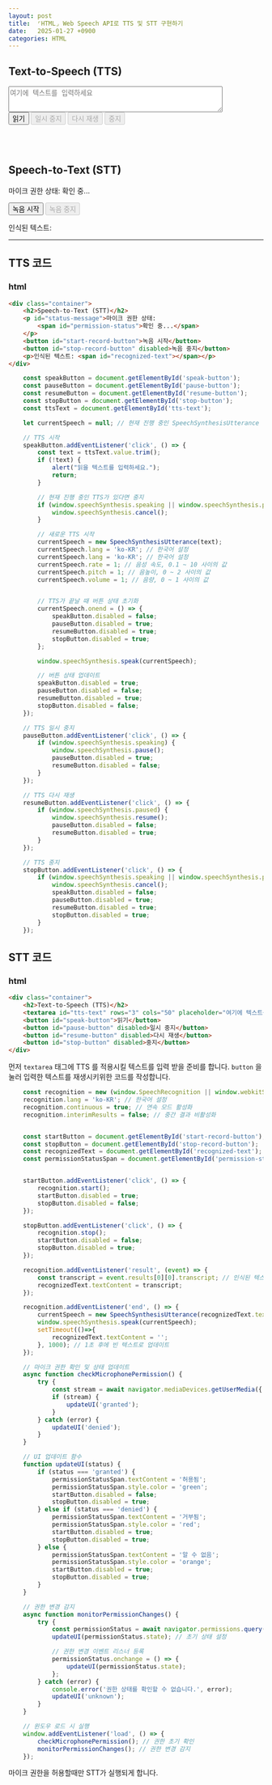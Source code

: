```yaml
---
layout: post
title:  ⌜HTML⌟ Web Speech API로 TTS 및 STT 구현하기
date:   2025-01-27 +0900
categories: HTML
---
```


<!-- TTS 섹션 -->
<div class="container">
    <h2>Text-to-Speech (TTS)</h2>
    <textarea id="tts-text" rows="3" cols="50" placeholder="여기에 텍스트를 입력하세요"></textarea><br>
    <button id="speak-button">읽기</button>
    <button id="pause-button" disabled>일시 중지</button>
    <button id="resume-button" disabled>다시 재생</button>
    <button id="stop-button" disabled>중지</button>
</div>

<br><br>

<!-- STT 섹션 -->
<div class="container">
    <h2>Speech-to-Text (STT)</h2>
    <p id="status-message">마이크 권한 상태:
        <span id="permission-status">확인 중...</span>
    </p>
    <button id="start-record-button">녹음 시작</button>
    <button id="stop-record-button" disabled>녹음 중지</button>
    <p>인식된 텍스트: <span id="recognized-text"></span></p>
</div>

<script>
    const speakButton = document.getElementById('speak-button');
    const pauseButton = document.getElementById('pause-button');
    const resumeButton = document.getElementById('resume-button');
    const stopButton = document.getElementById('stop-button');
    const ttsText = document.getElementById('tts-text');

    let currentSpeech = null; // 현재 진행 중인 SpeechSynthesisUtterance 객체

    // TTS 시작
    speakButton.addEventListener('click', () => {
        const text = ttsText.value.trim();
        if (!text) {
            alert("읽을 텍스트를 입력하세요.");
            return;
        }

        // 현재 진행 중인 TTS가 있다면 중지
        if (window.speechSynthesis.speaking || window.speechSynthesis.paused) {
            window.speechSynthesis.cancel();
        }

        // 새로운 TTS 시작
        currentSpeech = new SpeechSynthesisUtterance(text);
        currentSpeech.lang = 'ko-KR'; // 한국어 설정
        currentSpeech.rate = 1; // 음성 속도, 0.1 ~ 10 사이의 값
        currentSpeech.pitch = 1; // 음높이, 0 ~ 2 사이의 값
        currentSpeech.volume = 1; // 음량, 0 ~ 1 사이의 값

        // TTS가 끝날 때 버튼 상태 초기화
        currentSpeech.onend = () => {
            speakButton.disabled = false;
            pauseButton.disabled = true;
            resumeButton.disabled = true;
            stopButton.disabled = true;
        };

        window.speechSynthesis.speak(currentSpeech);

        // 버튼 상태 업데이트
        speakButton.disabled = true;
        pauseButton.disabled = false;
        resumeButton.disabled = true;
        stopButton.disabled = false;
    });

    // TTS 일시 중지
    pauseButton.addEventListener('click', () => {
        if (window.speechSynthesis.speaking) {
            window.speechSynthesis.pause();
            pauseButton.disabled = true;
            resumeButton.disabled = false;
        }
    });

    // TTS 다시 재생
    resumeButton.addEventListener('click', () => {
        if (window.speechSynthesis.paused) {
            window.speechSynthesis.resume();
            pauseButton.disabled = false;
            resumeButton.disabled = true;
        }
    });

    // TTS 중지
    stopButton.addEventListener('click', () => {
        if (window.speechSynthesis.speaking || window.speechSynthesis.paused) {
            window.speechSynthesis.cancel();
            speakButton.disabled = false;
            pauseButton.disabled = true;
            resumeButton.disabled = true;
            stopButton.disabled = true;
        }
    });


    // STT (Speech-to-Text)
    const recognition = new (window.SpeechRecognition || window.webkitSpeechRecognition)();
    recognition.lang = 'ko-KR'; // 한국어 설정
    recognition.continuous = true; // 연속 모드 활성화
    recognition.interimResults = false; // 중간 결과 비활성화


    const startButton = document.getElementById('start-record-button');
    const stopButton = document.getElementById('stop-record-button');
    const recognizedText = document.getElementById('recognized-text');
    const permissionStatusSpan = document.getElementById('permission-status');


    startButton.addEventListener('click', () => {
        recognition.start();
        startButton.disabled = true;
        stopButton.disabled = false;
    });

    stopButton.addEventListener('click', () => {
        recognition.stop();
        startButton.disabled = false;
        stopButton.disabled = true;
    });

    recognition.addEventListener('result', (event) => {
        const transcript = event.results[0][0].transcript; // 인식된 텍스트
        recognizedText.textContent = transcript;
    });

    recognition.addEventListener('end', () => {
        currentSpeech = new SpeechSynthesisUtterance(recognizedText.textContent);
        window.speechSynthesis.speak(currentSpeech);
        setTimeout(()=>{
            recognizedText.textContent = '';
        }, 1000); // 1초 후에 빈 텍스트로 업데이트
    });

    // 마이크 권한 확인 및 상태 업데이트
    async function checkMicrophonePermission() {
        try {
            const stream = await navigator.mediaDevices.getUserMedia({ audio: true });
            if (stream) {
                updateUI('granted');
            }
        } catch (error) {
            updateUI('denied');
        }
    }

    // UI 업데이트 함수
    function updateUI(status) {
        if (status === 'granted') {
            permissionStatusSpan.textContent = '허용됨';
            permissionStatusSpan.style.color = 'green';
            startButton.disabled = false;
            stopButton.disabled = true;
        } else if (status === 'denied') {
            permissionStatusSpan.textContent = '거부됨';
            permissionStatusSpan.style.color = 'red';
            startButton.disabled = true;
            stopButton.disabled = true;
        } else {
            permissionStatusSpan.textContent = '알 수 없음';
            permissionStatusSpan.style.color = 'orange';
            startButton.disabled = true;
            stopButton.disabled = true;
        }
    }

    // 권한 변경 감지
    async function monitorPermissionChanges() {
        try {
            const permissionStatus = await navigator.permissions.query({ name: 'microphone' });
            updateUI(permissionStatus.state); // 초기 상태 설정

            // 권한 변경 이벤트 리스너 등록
            permissionStatus.onchange = () => {
                updateUI(permissionStatus.state);
            };
        } catch (error) {
            console.error('권한 상태를 확인할 수 없습니다.', error);
            updateUI('unknown');
        }
    }

    // 윈도우 로드 시 실행
    window.addEventListener('load', () => {
        checkMicrophonePermission(); // 권한 초기 확인
        monitorPermissionChanges(); // 권한 변경 감지
    });
</script>

<hr>

## TTS 코드

### html
```html
<div class="container">
    <h2>Speech-to-Text (STT)</h2>
    <p id="status-message">마이크 권한 상태:
        <span id="permission-status">확인 중...</span>
    </p>
    <button id="start-record-button">녹음 시작</button>
    <button id="stop-record-button" disabled>녹음 중지</button>
    <p>인식된 텍스트: <span id="recognized-text"></span></p>
</div>

```


```javascript
    const speakButton = document.getElementById('speak-button');
    const pauseButton = document.getElementById('pause-button');
    const resumeButton = document.getElementById('resume-button');
    const stopButton = document.getElementById('stop-button');
    const ttsText = document.getElementById('tts-text');

    let currentSpeech = null; // 현재 진행 중인 SpeechSynthesisUtterance 객체

    // TTS 시작
    speakButton.addEventListener('click', () => {
        const text = ttsText.value.trim();
        if (!text) {
            alert("읽을 텍스트를 입력하세요.");
            return;
        }

        // 현재 진행 중인 TTS가 있다면 중지
        if (window.speechSynthesis.speaking || window.speechSynthesis.paused) {
            window.speechSynthesis.cancel();
        }

        // 새로운 TTS 시작
        currentSpeech = new SpeechSynthesisUtterance(text);
        currentSpeech.lang = 'ko-KR'; // 한국어 설정
        currentSpeech.lang = 'ko-KR'; // 한국어 설정
        currentSpeech.rate = 1; // 음성 속도, 0.1 ~ 10 사이의 값
        currentSpeech.pitch = 1; // 음높이, 0 ~ 2 사이의 값
        currentSpeech.volume = 1; // 음량, 0 ~ 1 사이의 값


        // TTS가 끝날 때 버튼 상태 초기화
        currentSpeech.onend = () => {
            speakButton.disabled = false;
            pauseButton.disabled = true;
            resumeButton.disabled = true;
            stopButton.disabled = true;
        };

        window.speechSynthesis.speak(currentSpeech);

        // 버튼 상태 업데이트
        speakButton.disabled = true;
        pauseButton.disabled = false;
        resumeButton.disabled = true;
        stopButton.disabled = false;
    });

    // TTS 일시 중지
    pauseButton.addEventListener('click', () => {
        if (window.speechSynthesis.speaking) {
            window.speechSynthesis.pause();
            pauseButton.disabled = true;
            resumeButton.disabled = false;
        }
    });

    // TTS 다시 재생
    resumeButton.addEventListener('click', () => {
        if (window.speechSynthesis.paused) {
            window.speechSynthesis.resume();
            pauseButton.disabled = false;
            resumeButton.disabled = true;
        }
    });

    // TTS 중지
    stopButton.addEventListener('click', () => {
        if (window.speechSynthesis.speaking || window.speechSynthesis.paused) {
            window.speechSynthesis.cancel();
            speakButton.disabled = false;
            pauseButton.disabled = true;
            resumeButton.disabled = true;
            stopButton.disabled = true;
        }
    });
```


## STT 코드

### html
```html
<div class="container">
    <h2>Text-to-Speech (TTS)</h2>
    <textarea id="tts-text" rows="3" cols="50" placeholder="여기에 텍스트를 입력하세요"></textarea><br>
    <button id="speak-button">읽기</button>
    <button id="pause-button" disabled>일시 중지</button>
    <button id="resume-button" disabled>다시 재생</button>
    <button id="stop-button" disabled>중지</button>
</div>
```

먼저 <code>textarea</code> 태그에 TTS 를 적용시킬 텍스트를 입력 받을 준비를 합니다.
<code>button</code> 을 눌러 입력한 텍스트를 재생시키위한 코드를 작성합니다.


```javascript
    const recognition = new (window.SpeechRecognition || window.webkitSpeechRecognition)();
    recognition.lang = 'ko-KR'; // 한국어 설정
    recognition.continuous = true; // 연속 모드 활성화
    recognition.interimResults = false; // 중간 결과 비활성화


    const startButton = document.getElementById('start-record-button');
    const stopButton = document.getElementById('stop-record-button');
    const recognizedText = document.getElementById('recognized-text');
    const permissionStatusSpan = document.getElementById('permission-status');


    startButton.addEventListener('click', () => {
        recognition.start();
        startButton.disabled = true;
        stopButton.disabled = false;
    });

    stopButton.addEventListener('click', () => {
        recognition.stop();
        startButton.disabled = false;
        stopButton.disabled = true;
    });

    recognition.addEventListener('result', (event) => {
        const transcript = event.results[0][0].transcript; // 인식된 텍스트
        recognizedText.textContent = transcript;
    });

    recognition.addEventListener('end', () => {
        currentSpeech = new SpeechSynthesisUtterance(recognizedText.textContent);
        window.speechSynthesis.speak(currentSpeech);
        setTimeout(()=>{
            recognizedText.textContent = '';
        }, 1000); // 1초 후에 빈 텍스트로 업데이트
    });

    // 마이크 권한 확인 및 상태 업데이트
    async function checkMicrophonePermission() {
        try {
            const stream = await navigator.mediaDevices.getUserMedia({ audio: true });
            if (stream) {
                updateUI('granted');
            }
        } catch (error) {
            updateUI('denied');
        }
    }

    // UI 업데이트 함수
    function updateUI(status) {
        if (status === 'granted') {
            permissionStatusSpan.textContent = '허용됨';
            permissionStatusSpan.style.color = 'green';
            startButton.disabled = false;
            stopButton.disabled = true;
        } else if (status === 'denied') {
            permissionStatusSpan.textContent = '거부됨';
            permissionStatusSpan.style.color = 'red';
            startButton.disabled = true;
            stopButton.disabled = true;
        } else {
            permissionStatusSpan.textContent = '알 수 없음';
            permissionStatusSpan.style.color = 'orange';
            startButton.disabled = true;
            stopButton.disabled = true;
        }
    }

    // 권한 변경 감지
    async function monitorPermissionChanges() {
        try {
            const permissionStatus = await navigator.permissions.query({ name: 'microphone' });
            updateUI(permissionStatus.state); // 초기 상태 설정

            // 권한 변경 이벤트 리스너 등록
            permissionStatus.onchange = () => {
                updateUI(permissionStatus.state);
            };
        } catch (error) {
            console.error('권한 상태를 확인할 수 없습니다.', error);
            updateUI('unknown');
        }
    }

    // 윈도우 로드 시 실행
    window.addEventListener('load', () => {
        checkMicrophonePermission(); // 권한 초기 확인
        monitorPermissionChanges(); // 권한 변경 감지
    });
```

마이크 권한을 허용할때만 STT가 실행되게 합니다.




<br><br>
<!-- ### 🧐 오늘의 소감은? -->


<br>